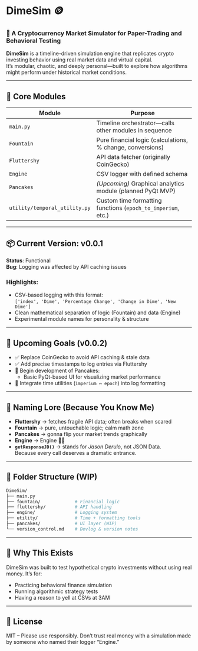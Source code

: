 # DimeSim 🪙

### 🧪 A Cryptocurrency Market Simulator for Paper-Trading and Behavioral Testing

**DimeSim** is a timeline-driven simulation engine that replicates crypto investing behavior using real market data and virtual capital.  
It’s modular, chaotic, and deeply personal—built to explore how algorithms might perform under historical market conditions.

---

## 🧩 Core Modules

| Module       | Purpose |
|--------------|---------|
| `main.py`    | Timeline orchestrator—calls other modules in sequence |
| `Fountain`   | Pure financial logic (calculations, % change, conversions) |
| `Fluttershy` | API data fetcher (originally CoinGecko) |
| `Engine`     | CSV logger with defined schema |
| `Pancakes`   | *(Upcoming)* Graphical analytics module (planned PyQt MVP) |
| `utility/temporal_utility.py` | Custom time formatting functions (`epoch_to_imperium`, etc.) |

---

## 📦 Current Version: v0.0.1

**Status**: Functional  
**Bug**: Logging was affected by API caching issues

### Highlights:
- CSV-based logging with this format:  
  `['index', 'Dime', 'Percentage Change', 'Change in Dime', 'New Dime']`
- Clean mathematical separation of logic (Fountain) and data (Engine)
- Experimental module names for personality & structure

---

## 📅 Upcoming Goals (v0.0.2)

- ✅ Replace CoinGecko to avoid API caching & stale data
- ✅ Add precise timestamps to log entries via Fluttershy
- 🔄 Begin development of Pancakes:
  - Basic PyQt-based UI for visualizing market performance
- 🔄 Integrate time utilities (`imperium ↔ epoch`) into log formatting

---

## 🐾 Naming Lore (Because You Know Me)

- **Fluttershy** → fetches fragile API data; often breaks when scared  
- **Fountain** → pure, untouchable logic; calm math zone  
- **Pancakes** → gonna flip your market trends graphically  
- **Engine** → Engine 🧍‍♂️  
- **`getResponseJD()`** → stands for *Jason Derulo*, not JSON Data.  
  Because every call deserves a dramatic entrance.

---

## 📂 Folder Structure (WIP)

```bash
DimeSim/
├── main.py
├── fountain/             # Financial logic
├── fluttershy/           # API handling
├── engine/               # Logging system
├── utility/              # Time + formatting tools
├── pancakes/             # UI layer (WIP)
└── version_control.md    # Devlog & version notes
````

---

## 🤖 Why This Exists

DimeSim was built to test hypothetical crypto investments without using real money.
It’s for:

* Practicing behavioral finance simulation
* Running algorithmic strategy tests
* Having a reason to yell at CSVs at 3AM

---

## 📜 License

MIT – Please use responsibly.
Don’t trust real money with a simulation made by someone who named their logger “Engine.”
